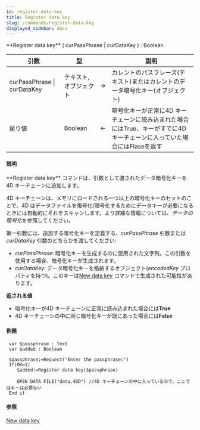 ```yaml
---
id: register-data-key
title: Register data key
slug: /commands/register-data-key
displayed_sidebar: docs
---
```


<!--REF #_command_.Register data key.Syntax-->**Register data key** ( curPassPhrase | curDataKey ) : Boolean<!-- END REF-->
<!--REF #_command_.Register data key.Params-->
| 引数 | 型 |  | 説明 |
| --- | --- | --- | --- |
| curPassPhrase &#124; curDataKey | テキスト, オブジェクト | &#8594;  | カレントのパスフレーズ(テキスト)またはカレントのデータ暗号化キー(オブジェクト) |
| 戻り値 | Boolean | &#8592; | 暗号化キーが正常に4D キーチェーンに読み込まれた場合にはTrue、キーがすでに4D キーチェーンに入っていた場合にはFlaseを返す |

<!-- END REF-->

#### 説明 

<!--REF #_command_.Register data key.Summary-->**Register data key** コマンドは、引数として渡されたデータ暗号化キーを4D キーチェーンに追加します。<!-- END REF-->

4D キーチェーンは、メモリにロードされる一つ以上の暗号化キーのセットのことで、4D はデータファイルを復号化/暗号化するためにデータキーが必要になるときには自動的にそれをスキャンします。より詳細な情報については、*データの暗号化*を参照してください。

第一引数には、追加する暗号化キーを定義する、*curPassPhrase* 引数または *curDataKey* 引数のどちらかを渡してください:

* *curPassPhrase*: 暗号化キーを生成するのに使用された文字列。この引数を使用する場合、暗号化キーが生成されます。
* *curDataKey*: データ暗号化キーを格納するオブジェクト(*encodedKey* プロパティを持つ)。このキーは[New data key](new-data-key.md) コマンドで生成された可能性があります。

**返される値**

* 暗号化キーが4D キーチェーンに正常に読み込まれた場合には**True**
* 4D キーチェーンの中に同じ暗号化キーが既にあった場合には**False**

#### 例題 

```4d
 var $passphrase : Text
 var $added : Boolean
 
 $passphrase:=Request("Enter the passphrase:")
 If(OK=1)
    $added:=Register data key($passphrase)
 
    OPEN DATA FILE("data.4DD") //4D キーチェーンの中に入っているので、ここではキーは必要ない
 End if
```

#### 参照 

  
[New data key](new-data-key.md)  